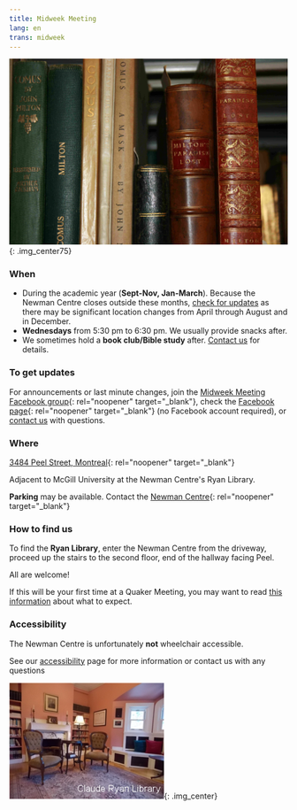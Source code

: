 ```yaml
---
title: Midweek Meeting
lang: en
trans: midweek
---
```

![Library books](/assets/images/Ryan-library_books.jpg){: .img_center75}

### When
* During the academic year (**Sept-Nov, Jan-March**). Because the Newman Centre closes outside these months, [check for updates](#updates) as there may be significant location changes from April through August and in December. 
* **Wednesdays** from 5:30 pm to 6:30 pm. We usually provide snacks after.
* We sometimes hold a **book club/Bible study** after. [Contact us](/contact.html) for details.

### To get updates <span class="stanchor"><a name="updates"></a></span>
For announcements or last minute changes, join the [Midweek Meeting Facebook group](https://www.facebook.com/groups/mtlmidweek){:  rel="noopener" target="_blank"}, check the [Facebook page](https://www.facebook.com/MontrealQuakers){:  rel="noopener" target="_blank"} (no Facebook account required), or [contact us](/contact.html) with questions.

### Where
[3484 Peel Street, Montreal](https://goo.gl/maps/MeQqk7m8Hegzx9Sz8){:  rel="noopener" target="_blank"}

Adjacent to McGill University at the Newman Centre's <i class="fas fa-book"></i> Ryan Library.

**Parking** may be available. Contact the [Newman Centre](https://newmancentre.org/){:  rel="noopener" target="_blank"}

### How to find us
To find the **Ryan Library**, enter the Newman Centre from the driveway, proceed up the stairs to the second floor, end of the hallway facing Peel.

All are welcome!

If this will be your first time at a Quaker Meeting, you may want to read [this information](/about.html) about what to expect.

### Accessibility
The Newman Centre is unfortunately **not** wheelchair accessible.

See our [accessibility](/accessibility) page for more information or contact us with any questions

![Ryan Library](/assets/images/ClaudeRyanLibrary.jpg){: .img_center}
